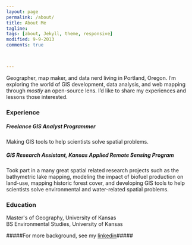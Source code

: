 ```yaml
---
layout: page
permalink: /about/
title: About Me
tagline: 
tags: [about, Jekyll, theme, responsive]
modified: 9-9-2013
comments: true

  

---
```


Geographer, map maker, and data nerd living in Portland, Oregon.  I’m exploring the world of GIS development, data analysis, and web mapping through *mostly* an open-source lens. I’d like to share my experiences and lessons those interested. 

### Experience ###

##### Freelance GIS Analyst Programmer #####  
Making GIS tools to help scientists solve spatial problems.  


##### GIS Research Assistant, Kansas Applied Remote Sensing Program #####  

Took part in a many great spatial related research projects such as the bathymetric lake mapping, modeling the impact of biofuel production on land-use, mapping historic forest cover, and developing GIS tools to help scientists solve environmental and water-related spatial problems.

### Education ###
Master's of Geography, University of Kansas  
BS Environmental Studies, University of Kansas

#####For more background, see my [linkedin](https://www.linkedin.com/in/ryancallihan)#####




